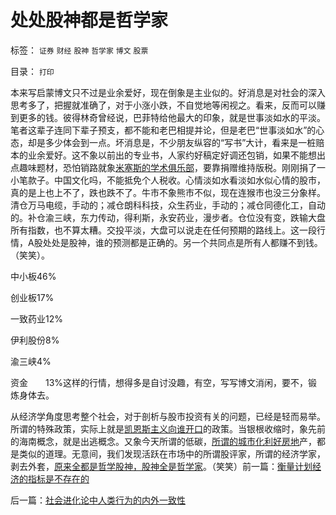 # 处处股神都是哲学家

标签： `证券` `财经` `股神` `哲学家` `博文` `股票` 

目录： `打印`

本来写启蒙博文只不过是业余爱好，现在倒象是主业似的。好消息是对社会的深入思考多了，把握就准确了，对于小涨小跌，不自觉地等闲视之。看来，反而可以赚到更多的钱。彼得林奇曾经说，巴菲特给他最大的印象，就是世事淡如水的平淡。笔者这辈子连同下辈子预支，都不能和老巴相提并论，但是老巴“世事淡如水”的心态，却是多少体会到一点。坏消息是，不少朋友纵容的“写书”大计，看来是一桩赔本的业余爱好。这不象以前出的专业书，人家约好稿定好调还包销，如果不能想出点趣味题材，恐怕销路就象[米塞斯的学术俱乐部](../../../2010/3/7/米塞斯是科学陈述不杂繁冗的文学典范.md)，要靠捐赠维持版税。刚刚捐了一小笔款子。中国文化吗，不能抵免个人税收。心情淡如水看淡如水似心情的股市，真的是上也上不了，跌也跌不了。牛市不象熊市不似，现在连猴市也没三分象样。清仓万马电缆，手动的；减仓朗科科技，众生药业，手动的；减仓同德化工，自动的。补仓渝三峡，东力传动，得利斯，永安药业，漫步者。仓位没有变，跌输大盘所有指数，也不算太糟。交投平淡，大盘可以说走在任何预期的路线上。这一段行情，A股处处是股神，谁的预测都是正确的。另一个共同点是所有人都赚不到钱。（笑笑）。

中小板46%

创业板17%

一致药业12%

伊利股份8%

渝三峡4%

资金　　13%这样的行情，想得多是自讨没趣，有空，写写博文消闲，要不，锻炼身体去。



从经济学角度思考整个社会，对于剖析与股市投资有关的问题，已经是轻而易举。所谓的特殊政策，实际上就是[凯恩斯主义向谁开口](../../../2010/2/7/有中国特色的凯恩斯主义.md)的政策。当银根收缩时，象先前的海南概念，就是出逃概念。又象今天所谓的低碳，[所谓的城市化利好房地](../../../2009/10/28/计划经济的城市化只会适得其反.md)产，都是类似的道理。无意间，我们发现活跃在市场中的所谓股评家，所谓的经济学家，剥去外套，[原来全都是哲学股神，股神全是哲学家](../../../2010/2/3/迷恋哲学不是邪恶的，就是没用的.md)。（笑笑）前一篇：[衡量计划经济的指标是不存在的](../../../2010/3/9/衡量计划经济的指标是不存在的.md)

后一篇：[社会进化论中人类行为的内外一致性](../../../2010/3/10/社会进化论中人类行为的内外一致性.md)